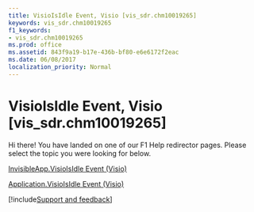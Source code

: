 ```yaml
---
title: VisioIsIdle Event, Visio [vis_sdr.chm10019265]
keywords: vis_sdr.chm10019265
f1_keywords:
- vis_sdr.chm10019265
ms.prod: office
ms.assetid: 843f9a19-b17e-436b-bf80-e6e6172f2eac
ms.date: 06/08/2017
localization_priority: Normal
---
```



# VisioIsIdle Event, Visio [vis_sdr.chm10019265]

Hi there! You have landed on one of our F1 Help redirector pages. Please select the topic you were looking for below.

[InvisibleApp.VisioIsIdle Event (Visio)](http://msdn.microsoft.com/library/7757a920-6d48-e2ed-db07-dc80be7af566%28Office.15%29.aspx)

[Application.VisioIsIdle Event (Visio)](http://msdn.microsoft.com/library/58a66628-d8df-f55c-7d25-e6b272b37906%28Office.15%29.aspx)

[!include[Support and feedback](~/includes/feedback-boilerplate.md)]